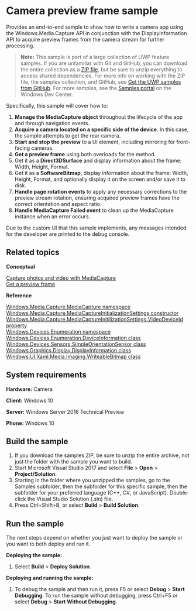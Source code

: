 ﻿<!---
  category: AudioVideoAndCamera 
  samplefwlink: http://go.microsoft.com/fwlink/p/?LinkId=620516
--->

# Camera preview frame sample

Provides an end-to-end sample to show how to write a camera app using the Windows.Media.Capture API in conjunction with 
the DisplayInformation API to acquire preview frames from the camera stream for further processing.

> **Note:** This sample is part of a large collection of UWP feature samples. 
> If you are unfamiliar with Git and GitHub, you can download the entire collection as a 
> [ZIP file](https://github.com/Microsoft/Windows-universal-samples/archive/master.zip), but be 
> sure to unzip everything to access shared dependencies. For more info on working with the ZIP file, 
> the samples collection, and GitHub, see [Get the UWP samples from GitHub](https://aka.ms/ovu2uq). 
> For more samples, see the [Samples portal](https://aka.ms/winsamples) on the Windows Dev Center. 

Specifically, this sample will cover how to:

1. **Manage the MediaCapture object** throughout the lifecycle of the app and through navigation events.
2. **Acquire a camera located on a specific side of the device**. In this case, the sample attempts to get the rear camera.
3. **Start and stop the preview** to a UI element, including mirroring for front-facing cameras.
4. **Get a preview frame** using both overloads for the method.
  1. Get it as a **Direct3DSurface** and display information about the frame: Width, Height, Format.
  2. Get it as a **SoftwareBitmap**, display information about the frame: Width, Height, Format, and optionally display it on the screen and/or save it to disk.
5. **Handle page rotation events** to apply any necessary corrections to the preview stream rotation, ensuring acquired preview frames have the correct orientation and aspect ratio.
6. **Handle MediaCapture Failed event** to clean up the MediaCapture instance when an error occurs.

Due to the custom UI that this sample implements, any messages intended for the developer are printed to the debug console.

## Related topics

**Conceptual**

[Capture photos and video with MediaCapture](https://msdn.microsoft.com/library/windows/apps/mt243896)  
[Get a preview frame](http://go.microsoft.com/fwlink/?LinkId=627229)  

**Reference**

[Windows.Media.Capture.MediaCapture namespace](https://msdn.microsoft.com/library/windows/apps/windows.media.devices.aspx)  
[Windows.Media.Capture.MediaCaptureInitializationSettings constructor](https://msdn.microsoft.com/library/windows/apps/windows.media.capture.mediacaptureinitializationsettings.mediacaptureinitializationsettings.aspx)  
[Windows.Media.Capture.MediaCaptureInitilizationSettings.VideoDeviceId property](https://msdn.microsoft.com/library/windows/apps/windows.media.capture.mediacaptureinitializationsettings.videodeviceid.aspx)  
[Windows.Devices.Enumeration namespace](https://msdn.microsoft.com/library/windows/apps/windows.devices.enumeration.aspx)  
[Windows.Devices.Enumeration.DeviceInformation class](https://msdn.microsoft.com/library/windows/apps/windows.devices.enumeration.deviceinformation)  
[Windows.Devices.Sensors.SimpleOrientationSensor class](https://msdn.microsoft.com/library/windows/apps/windows.devices.sensors.simpleorientationsensor.aspx)  
[Windows.Graphics.Display.DisplayInformation class](https://msdn.microsoft.com/library/windows/apps/windows.graphics.display.displayinformation.aspx)  
[Windows.UI.Xaml.Media.Imaging.WriteableBitmap class](https://msdn.microsoft.com/library/windows/apps/windows.ui.xaml.media.imaging.writeablebitmap.aspx)  

## System requirements

**Hardware:** Camera

**Client:** Windows 10

**Server:** Windows Server 2016 Technical Preview

**Phone:** Windows 10

## Build the sample

1. If you download the samples ZIP, be sure to unzip the entire archive, not just the folder with the sample you want to build. 
2. Start Microsoft Visual Studio 2017 and select **File** \> **Open** \> **Project/Solution**.
3. Starting in the folder where you unzipped the samples, go to the Samples subfolder, then the subfolder for this specific sample, then the subfolder for your preferred language (C++, C#, or JavaScript). Double-click the Visual Studio Solution (.sln) file.
4. Press Ctrl+Shift+B, or select **Build** \> **Build Solution**.

## Run the sample

The next steps depend on whether you just want to deploy the sample or you want to both deploy and run it.

**Deploying the sample:**

1.  Select **Build** \> **Deploy Solution**.

**Deploying and running the sample:**

1.  To debug the sample and then run it, press F5 or select **Debug** \> **Start Debugging**. To run the sample without debugging, press Ctrl+F5 or select **Debug** \> **Start Without Debugging**.


